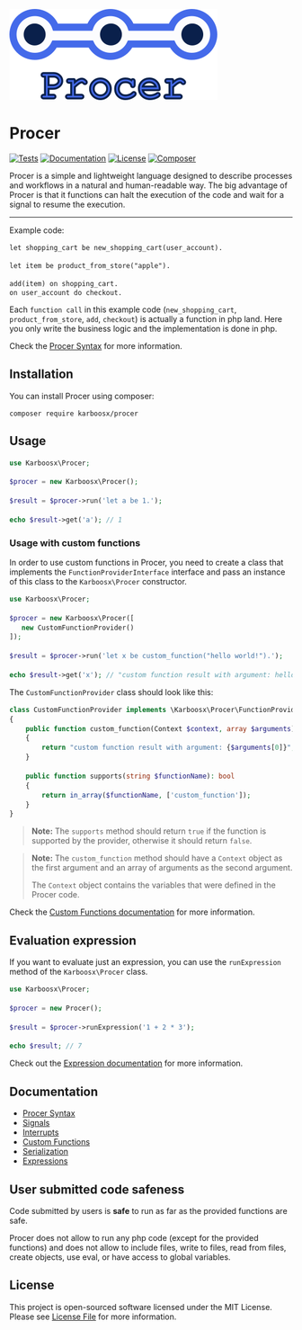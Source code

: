 ![logo](.github/logo.png?raw=true)

# Procer

[![Tests](https://github.com/karboosx/procer/actions/workflows/tests.yml/badge.svg)](https://github.com/karboosx/procer/actions/workflows/tests.yml)
[![Documentation](https://karboosx.net/badge/Documentation-done-dark-orange.svg)](/docs)
[![License](https://karboosx.net/badge/License-MIT-dark-green.svg)](LICENSE)
[![Composer](https://karboosx.net/badge/Composer-install-dark-blue.svg)](https://packagist.org/packages/karboosx/procer)

Procer is a simple and lightweight language designed to describe processes and workflows in a natural and human-readable way.
The big advantage of Procer is that it functions can halt the execution of the code and wait for a signal to resume the execution.

----

Example code:
```
let shopping_cart be new_shopping_cart(user_account).

let item be product_from_store("apple").

add(item) on shopping_cart.
on user_account do checkout.
```
Each `function call` in this example code (`new_shopping_cart`, `product_from_store`, `add`, `checkout`) is actually a function in php land. 
Here you only write the business logic and the implementation is done in php.

Check the [Procer Syntax](docs/syntax.md) for more information.

## Installation

You can install Procer using composer:

```
composer require karboosx/procer
```

## Usage

```php
use Karboosx\Procer;

$procer = new Karboosx\Procer();

$result = $procer->run('let a be 1.');

echo $result->get('a'); // 1
```

### Usage with custom functions
In order to use custom functions in Procer, you need to create a class that implements the `FunctionProviderInterface` interface and pass an instance of this class to the `Karboosx\Procer` constructor.

```php
use Karboosx\Procer;

$procer = new Karboosx\Procer([
   new CustomFunctionProvider()
]);

$result = $procer->run('let x be custom_function("hello world!").');

echo $result->get('x'); // "custom function result with argument: hello world!"
```

The `CustomFunctionProvider` class should look like this:

```php
class CustomFunctionProvider implements \Karboosx\Procer\FunctionProviderInterface
{
    public function custom_function(Context $context, array $arguments): string
    {
        return "custom function result with argument: {$arguments[0]}";
    }
    
    public function supports(string $functionName): bool
    {
        return in_array($functionName, ['custom_function']);
    }
}
```

> **Note:** The `supports` method should return `true` if the function is supported by the provider, otherwise it should return `false`.

> **Note:** The `custom_function` method should have a `Context` object as the first argument and an array of arguments as the second argument.
> 
> The `Context` object contains the variables that were defined in the Procer code.

Check the [Custom Functions documentation](docs/custom_functions.md) for more information.

## Evaluation expression

If you want to evaluate just an expression, you can use the `runExpression` method of the `Karboosx\Procer` class.

```php
use Karboosx\Procer;

$procer = new Procer();

$result = $procer->runExpression('1 + 2 * 3');

echo $result; // 7
```

Check out the [Expression documentation](docs/expressions.md) for more information.

## Documentation

- [Procer Syntax](docs/syntax.md)
- [Signals](docs/signals.md)
- [Interrupts](docs/interrupts.md)
- [Custom Functions](docs/custom_functions.md)
- [Serialization](docs/serialization.md)
- [Expressions](docs/expressions.md)

[//]: # (- [Error Handling]&#40;docs/error_handling.md&#41;)
[//]: # (- [Examples]&#40;docs/examples.md&#41;)

[//]: # (## Guides)
[//]: # (- [How to create proper custom functions]&#40;docs/guides/custom_functions.md#how-to-create-proper-custom-functions&#41;)
[//]: # (- [Good practices]&#40;docs/guides/good_practices.md&#41;)
[//]: # (- [Naming conventions]&#40;docs/guides/naming_conventions.md&#41;)

[//]: # (## Going deeper)
[//]: # (- [How Procer works]&#40;docs/how_it_works.md&#41;)
[//]: # (- [Parser and IC]&#40;docs/parser_and_ic.md&#41;)

## User submitted code safeness
Code submitted by users is **safe** to run as far as the provided functions are safe.

Procer does not allow to run any php code (except for the provided functions) and does not allow to include files, write to files, read from files, create objects, use eval, or have access to global variables.

## License

This project is open-sourced software licensed under the MIT License. Please see [License File](LICENSE) for more information.
